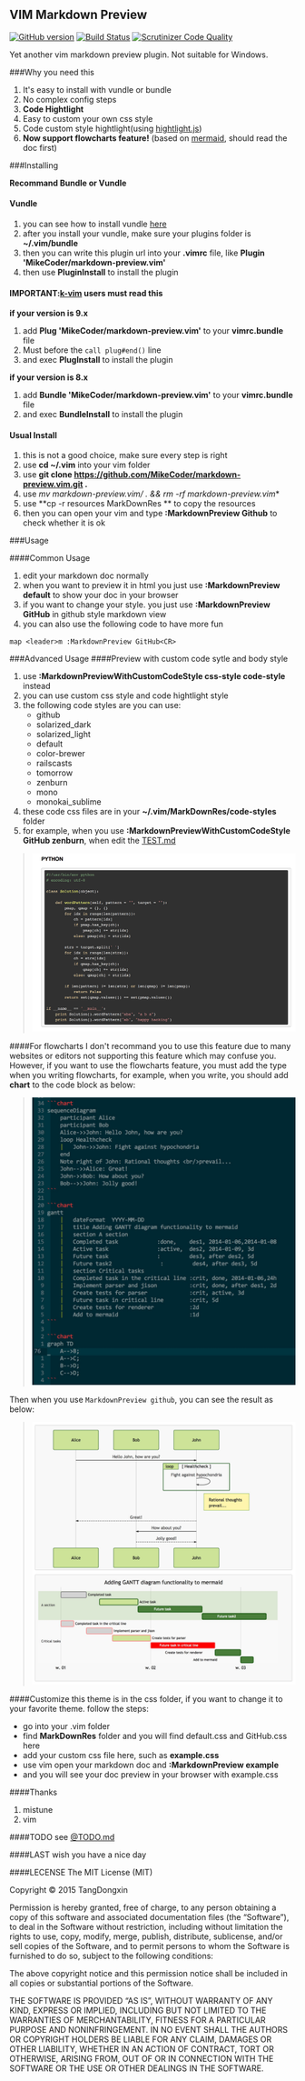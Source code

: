 VIM Markdown Preview
---
[![GitHub version](https://badge.fury.io/gh/MikeCoder%2Fmarkdown-preview.vim.svg)](https://badge.fury.io/gh/MikeCoder%2Fmarkdown-preview.vim)
[![Build Status](https://travis-ci.org/MikeCoder/markdown-preview.vim.svg?branch=master)](https://travis-ci.org/MikeCoder/markdown-preview.vim)
[![Scrutinizer Code Quality](https://scrutinizer-ci.com/g/MikeCoder/markdown-preview.vim/badges/quality-score.png?b=master)](https://scrutinizer-ci.com/g/MikeCoder/markdown-preview.vim/?branch=master)

Yet another vim markdown preview plugin. Not suitable for Windows.

###Why you need this
1. It's easy to install with vundle or bundle
2. No complex config steps
3. **Code Hightlight**
4. Easy to custom your own css style
5. Code custom style hightlight(using [hightlight.js](https://highlightjs.org/))
6. **Now support flowcharts feature!** (based on [mermaid](https://github.com/knsv/mermaid), should read the doc first)

###Installing

**Recommand Bundle or Vundle**

#### Vundle
1. you can see how to install vundle [here](https://github.com/VundleVim/Vundle.vim)
2. after you install your vundle, make sure your plugins folder is **~/.vim/bundle**
3. then you can write this plugin url into your **.vimrc** file, like **Plugin 'MikeCoder/markdown-preview.vim'**
4. then use **PluginInstall** to install the plugin

#### **IMPORTANT**:[k-vim](https://github.com/wklken/k-vim) users must read this
**if your version is 9.x**

1. add **Plug 'MikeCoder/markdown-preview.vim'** to your **vimrc.bundle** file
2. Must before the `call plug#end()` line
2. and exec **PlugInstall** to install the plugin

**if your version is 8.x**

1. add **Bundle 'MikeCoder/markdown-preview.vim'** to your **vimrc.bundle** file
2. and exec **BundleInstall** to install the plugin

#### Usual Install
1. this is not a good choice, make sure every step is right
2. use **cd ~/.vim** into your vim folder
3. use **git clone https://github.com/MikeCoder/markdown-preview.vim.git .**
4. use **mv markdown-preview.vim/* . && rm -rf markdown-preview.vim**
5. use **cp -r resources MarkDownRes ** to copy the resources
6. then you can open your vim and type **:MarkdownPreview Github** to check whether it is ok

###Usage


####Common Usage
1. edit your markdown doc normally
2. when you want to preview it in html you just use **:MarkdownPreview default** to show your doc in your browser
3. if you want to change your style. you just use **:MarkdownPreview GitHub** in github style markdown view
4. you can also use the following code to have more fun
```
map <leader>m :MarkdownPreview GitHub<CR>
```

###Advanced Usage
####Preview with custom code sytle and body style
1. use **:MarkdownPreviewWithCustomCodeStyle css-style code-style** instead
2. you can use custom css style and code hightlight style
3. the following code styles are you can use:
    + github
    + solarized_dark
    + solarized_light
    + default
    + color-brewer
    + railscasts
    + tomorrow
    + zenburn
    + mono
    + monokai_sublime
4. these code css files are in your **~/.vim/MarkDownRes/code-styles** folder
5. for example, when you use **:MarkdownPreviewWithCustomCodeStyle GitHub zenburn**, when edit the [TEST.md](./TEST.md)
> ![code hightlight example](./images/code-style.png)

####For flowcharts
I don't recommand you to use this feature due to many websites or editors not supporting this feature which may confuse you.
However, if you want to use the flowcharts feature, you must add the type when you writing flowcharts, for example, when you write,
you should add **chart** to the code block as below:
> ![code-chart](./images/charts-code.png)

Then when you use `MarkdownPreview github`, you can see the result as below:
> ![code-result](./images/charts-result.png)

####Customize
this theme is in the css folder, if you want to change it to your favorite theme. follow the steps:
- go into your .vim folder
- find **MarkDownRes** folder and you will find default.css and GitHub.css here
- add your custom css file here, such as **example.css**
- use vim open your markdown doc and **:MarkdownPreview example**
- and you will see your doc preview in your browser with example.css

####Thanks
1. mistune
2. vim

####TODO
see [@TODO.md](https://github.com/MikeCoder/markdown-preview.vim/blob/master/TODO.md)

####LAST
wish you have a nice day

####LECENSE
The MIT License (MIT)

Copyright © 2015 TangDongxin

Permission is hereby granted, free of charge, to any person obtaining a copy of this software
and associated documentation files (the “Software”), to deal in the Software without restriction,
including without limitation the rights to use, copy, modify, merge, publish, distribute,
sublicense, and/or sell copies of the Software, and to permit persons to whom the Software
is furnished to do so, subject to the following conditions:

The above copyright notice and this permission notice shall be included in all copies or
substantial portions of the Software.

THE SOFTWARE IS PROVIDED “AS IS”, WITHOUT WARRANTY OF ANY KIND, EXPRESS OR IMPLIED, INCLUDING
BUT NOT LIMITED TO THE WARRANTIES OF MERCHANTABILITY, FITNESS FOR A PARTICULAR PURPOSE AND
NONINFRINGEMENT. IN NO EVENT SHALL THE AUTHORS OR COPYRIGHT HOLDERS BE LIABLE FOR ANY CLAIM,
DAMAGES OR OTHER LIABILITY, WHETHER IN AN ACTION OF CONTRACT, TORT OR OTHERWISE, ARISING
FROM, OUT OF OR IN CONNECTION WITH THE SOFTWARE OR THE USE OR OTHER DEALINGS IN THE SOFTWARE.

